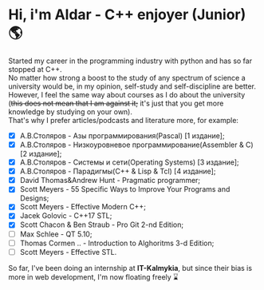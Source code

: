 **<h1>Hi, i'm Aldar - C++ enjoyer (Junior) :earth_americas:</h1>**
Started my career in the programming industry with python and has so far stopped at C++.<br>
No matter how strong a boost to the study of any spectrum of science a university would be, in my opinion, self-study and self-discipline are better.<br>However, I feel the same way about courses as I do about the university (~~this does not mean that I am against it;~~ it's just that you get more knowledge by studying on your own).<br>That's why I prefer articles/podcasts and literature more, for example:<br>
- [x] А.В.Столяров - Азы программирования(Pascal) [1 издание];
- [x] А.В.Столяров - Низкоуровневое программирование(Assembler & C) [2 издание];
- [x] А.В.Столяров - Системы и сети(Operating Systems) [3 издание];
- [x] А.В.Столяров - Парадигмы(C++ & Lisp & Tcl) [4 издание];
- [x] David Thomas&Andrew Hunt - Pragmatic programmer;
- [x] Scott Meyers - 55 Specific Ways to Improve Your Programs and Designs;
- [x] Scott Meyers - Effective Modern C++;
- [x] Jacek Golovic - C++17 STL;
- [x] Scott Chacon & Ben Straub - Pro Git 2-nd Edition;
- [ ] Max Schlee - QT 5.10;
- [ ] Thomas Cormen .. - Introduction to Alghoritms 3-d Edition;
- [ ] Scott Meyers - Effective STL.

So far, I've been doing an internship at **IT-Kalmykia**, but since their bias is more in web development, I'm now floating freely :hourglass:
